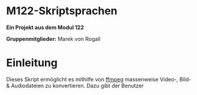 # M122-Skriptsprachen

**Ein Projekt aus dem Modul 122**

**Gruppenmitglieder:** Marek von Rogall

# Einleitung

Dieses Skript ermöglicht es mithilfe von [ffmpeg]([https://github.com/FFmpeg/FFmpeg]) massenweise Video-, Bild- & Audiodateien zu konvertieren.
Dazu gibt der Benutzer 
